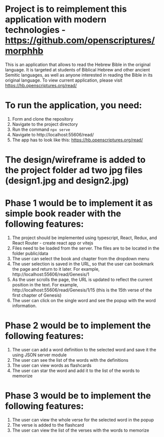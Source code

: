 # Project is to reimplement this application with modern technologies - https://github.com/openscriptures/morphhb
This is an application that allows to read the Hebrew Bible in the original language. It is targeted at students of Biblical Hebrew and other ancient Semitic languages, as well as anyone interested in reading the Bible in its original language. To view current application, please visit https://hb.openscriptures.org/read/

# To run the application, you need:
1. Form and clone the repository 
2. Navigate to the project directory
3. Run the command `npx serve`
4. Navigate to http://localhost:55606/read/
5. The app has to look like this: https://hb.openscriptures.org/read/

# The design/wireframe is added to the project folder ad two jpg files (design1.jpg and design2.jpg)

# Phase 1 would be to implement it as simple book reader with the following features:
1. The project should be implemented using typescript, React, Redux, and React Router - create react app or vitejs
2. Files need to be loaded from the server. The files are to be located in the folder public/data
3. The user can select the book and chapter from the dropdown menu
4. The user selection is saved in the URL, so that the user can bookmark the page and return to it later. For example, http://localhost:55606/read/Genesis/1
5. As the user scrolls the page, the URL is updated to reflect the current position in the text. For example, http://localhost:55606/read/Genesis/1/15 (this is the 15th verse of the first chapter of Genesis)
6. The user can click on the single word and see the popup with the word information. 

# Phase 2 would be to implement the following features:
1. The user can add a word definition to the selected word and save it the using JSON server module
2. The user can see the list of the words with the definitions
3. The user can view words as flashcards
4. The user can star the word and add it to the list of the words to memorize

# Phase 3 would be to implement the following features:
1. The user can view the whole verse for the selected word in the popup
2. The verse is added to the flashcard
3. The user can view the list of the verses with the words to memorize
